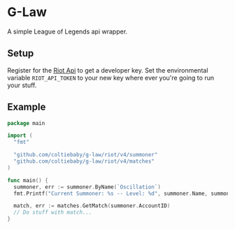# G-Law

A simple League of Legends api wrapper.

## Setup

Register for the [Riot Api](https://developer.riotgames.com/) to get a developer key.
Set the environmental variable `RIOT_API_TOKEN` to your new key where ever you're going
to run your stuff.

## Example
```go
package main

import (
  "fmt"

  "github.com/coltiebaby/g-law/riot/v4/summoner"
  "github.com/coltiebaby/g-law/riot/v4/matches"
)

func main() {
  summoner, err := summoner.ByName(`Oscillation`)
  fmt.Printf("Current Summoner: %s -- Level: %d", summoner.Name, summoner.SummonerLevel)

  match, err := matches.GetMatch(summoner.AccountID)
  // Do stuff with match...
}

```

